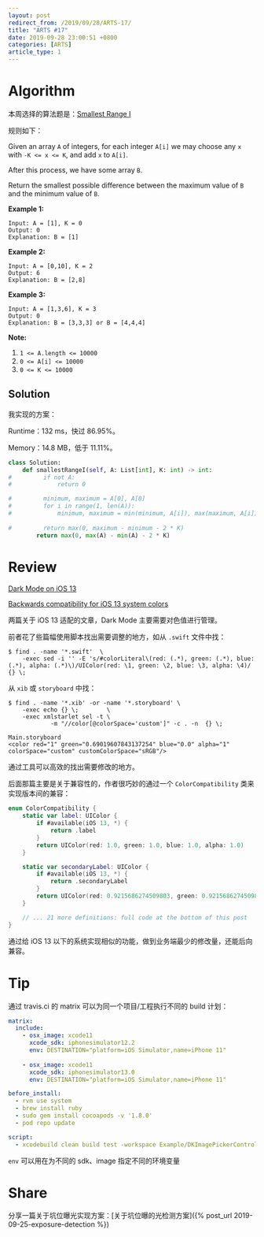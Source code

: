 ```yaml
---
layout: post
redirect_from: /2019/09/28/ARTS-17/
title: "ARTS #17"
date: 2019-09-28 23:00:51 +0800
categories: [ARTS]
article_type: 1
---
```



# Algorithm

本周选择的算法题是：[Smallest Range I](<https://leetcode.com/problems/smallest-range-i/>)


规则如下：

Given an array `A` of integers, for each integer `A[i]` we may choose any `x` with `-K <= x <= K`, and add `x` to `A[i]`.

After this process, we have some array `B`.

Return the smallest possible difference between the maximum value of `B` and the minimum value of `B`.

**Example 1:**

```
Input: A = [1], K = 0
Output: 0
Explanation: B = [1]
```

**Example 2:**

```
Input: A = [0,10], K = 2
Output: 6
Explanation: B = [2,8]
```

**Example 3:**

```
Input: A = [1,3,6], K = 3
Output: 0
Explanation: B = [3,3,3] or B = [4,4,4]
```

**Note:**

1. `1 <= A.length <= 10000`
2. `0 <= A[i] <= 10000`
3. `0 <= K <= 10000`

## Solution

我实现的方案：

Runtime：132 ms，快过 86.95%。

Memory：14.8 MB，低于 11.11%。

```python
class Solution:
    def smallestRangeI(self, A: List[int], K: int) -> int:
#         if not A:
#             return 0

#         minimum, maximum = A[0], A[0]
#         for i in range(1, len(A)):
#             minimum, maximum = min(minimum, A[i]), max(maximum, A[i])
        
#         return max(0, maximum - minimum - 2 * K)
        return max(0, max(A) - min(A) - 2 * K)
```


# Review

[Dark Mode on iOS 13](https://nshipster.com/dark-mode/)

[Backwards compatibility for iOS 13 system colors](https://noahgilmore.com/blog/dark-mode-uicolor-compatibility/)

两篇关于 iOS 13 适配的文章，Dark Mode 主要需要对色值进行管理。

前者花了些篇幅使用脚本找出需要调整的地方，如从 `.swift` 文件中找：

```shell
$ find . -name '*.swift'  \
    -exec sed -i '' -E 's/#colorLiteral\(red: (.*), green: (.*), blue: (.*), alpha: (.*)\)/UIColor(red: \1, green: \2, blue: \3, alpha: \4)/ {} \;
```

从 `xib` 或 `storyboard` 中找：

```shell
$ find . -name '*.xib' -or -name '*.storyboard' \
    -exec echo {} \;        \
    -exec xmlstarlet sel -t \
            -m "//color[@colorSpace='custom']" -c . -n  {} \;

Main.storyboard
<color red="1" green="0.69019607843137254" blue="0.0" alpha="1" colorSpace="custom" customColorSpace="sRGB"/>
```

通过工具可以高效的找出需要修改的地方。

后面那篇主要是关于兼容性的，作者很巧妙的通过一个 `ColorCompatibility` 类来实现版本间的兼容：

```swift
enum ColorCompatibility {
    static var label: UIColor {
        if #available(iOS 13, *) {
            return .label
        }
        return UIColor(red: 1.0, green: 1.0, blue: 1.0, alpha: 1.0)
    }

    static var secondaryLabel: UIColor {
        if #available(iOS 13, *) {
            return .secondaryLabel
        }
        return UIColor(red: 0.9215686274509803, green: 0.9215686274509803, blue: 0.9607843137254902, alpha: 0.6)
    }

    // ... 21 more definitions: full code at the bottom of this post
}
```

通过给 iOS 13 以下的系统实现相似的功能，做到业务端最少的修改量，还能后向兼容。

# Tip

通过 travis.ci 的 matrix 可以为同一个项目/工程执行不同的 build 计划：

```yaml
matrix:
  include:
    - osx_image: xcode11
      xcode_sdk: iphonesimulator12.2
      env: DESTINATION="platform=iOS Simulator,name=iPhone 11"
    
    - osx_image: xcode11
      xcode_sdk: iphonesimulator13.0
      env: DESTINATION="platform=iOS Simulator,name=iPhone 11"

before_install:
  - rvm use system
  - brew install ruby
  - sudo gem install cocoapods -v '1.8.0'
  - pod repo update

script:
  - xcodebuild clean build test -workspace Example/DKImagePickerControllerDemo.xcworkspace -scheme DKImagePickerControllerDemo -destination "$DESTINATION"
```

`env` 可以用在为不同的 sdk、image 指定不同的环境变量

# Share

分享一篇关于坑位曝光实现方案：[关于坑位曝的光检测方案]({% post_url 2019-09-25-exposure-detection %})